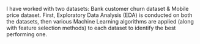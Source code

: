 I have worked with two datasets: Bank customer churn dataset & Mobile price dataset. First, Exploratory Data Analysis (EDA) is conducted on both the datasets, then various Machine Learning algorithms are applied (along with feature selection methods) to each dataset to identify the best performing one.
